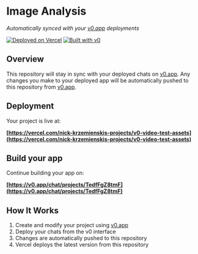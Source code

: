 # Image Analysis

*Automatically synced with your [v0.app](https://v0.app) deployments*

[![Deployed on Vercel](https://img.shields.io/badge/Deployed%20on-Vercel-black?style=for-the-badge&logo=vercel)](https://vercel.com/nick-krzemienskis-projects/v0-video-test-assets)
[![Built with v0](https://img.shields.io/badge/Built%20with-v0.app-black?style=for-the-badge)](https://v0.app/chat/projects/TedfFgZ8tmF)

## Overview

This repository will stay in sync with your deployed chats on [v0.app](https://v0.app).
Any changes you make to your deployed app will be automatically pushed to this repository from [v0.app](https://v0.app).

## Deployment

Your project is live at:

**[https://vercel.com/nick-krzemienskis-projects/v0-video-test-assets](https://vercel.com/nick-krzemienskis-projects/v0-video-test-assets)**

## Build your app

Continue building your app on:

**[https://v0.app/chat/projects/TedfFgZ8tmF](https://v0.app/chat/projects/TedfFgZ8tmF)**

## How It Works

1. Create and modify your project using [v0.app](https://v0.app)
2. Deploy your chats from the v0 interface
3. Changes are automatically pushed to this repository
4. Vercel deploys the latest version from this repository